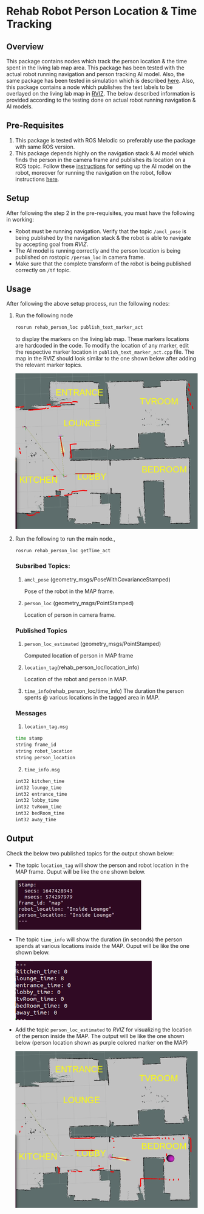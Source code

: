 # Rehab Robot Person Location & Time Tracking 




## Overview
This package contains nodes which track the person location & the time spent in the living lab map area. This package has been tested with the actual robot running navigation and person tracking AI model. Also, the same package has been tested in simulation which is described [here](https://github.com/Xavorcorp/Embd_MRR-Simulation.git). Also, this package contains a node which publishes the text labels to be overlayed on the living lab map in [RVIZ](http://wiki.ros.org/rviz). The below described information is provided according to the testing done on actual robot running navigation & AI models. 

## Pre-Requisites

1. This package is tested with ROS Melodic so preferably use the package with same ROS version.
2. This package depends highly on the navigation stack & AI model which finds the person in the camera frame and publishes its location on a ROS topic. Follow these [instructions](https://github.com/zeeshan-sardar/ros_ai_integration) for setting up the AI model on the robot, moreover for running the navigation on the robot, follow instructions [here]().


## Setup 

After following the step 2 in the pre-requisites, you must have the following in working:

* Robot must be running navigation. Verify that the topic ```/amcl_pose``` is being published by the navigation stack & the robot is able to navigate by accepting goal from *RVIZ*.
* The AI model is running correctly and the person location is being published on rostopic ```/person_loc``` in camera frame. 
* Make sure that the complete transform of the robot is being published correctly on ```/tf``` topic. 


## Usage 
After following the above setup process, run the following nodes: 

1. Run the following node
   
   ```bash 
   rosrun rehab_person_loc publish_text_marker_act
   ``` 
   to display the markers on the living lab map. These markers locations are hardcoded in the code. To modify the location of any marker, edit the respective marker location in ```publish_text_marker_act.cpp``` file. The map in the RVIZ should look similar to the one shown below after adding the relevant marker topics.  

   ![Reuqired Output](images/map_labeled.png)

2. Run the following to run the main node.,
   
   ```bash 
   rosrun rehab_person_loc getTime_act
   ```
   

   ### Subsribed Topics: 
   1. ```amcl_pose``` (geometry_msgs/PoseWithCovarianceStamped)
   
         Pose of the robot in the MAP frame.

   2. ```person_loc``` (geometry_msgs/PointStamped)

         Location of person in camera frame.
   
   ### Published Topics
   1. ```person_loc_estimated``` (geometry_msgs/PointStamped) 
   
         Computed location of person in MAP frame

   2. ```location_tag```(rehab_person_loc/location_info)
   
         Location of the robot and person in MAP.

   3. ```time_info```(rehab_person_loc/time_info)
         The duration the person spents @ various locations in the tagged area in MAP. 


   ### Messages
   1.  ```location_tag.msg```
   ```bash
   time stamp
   string frame_id
   string robot_location
   string person_location
   ``` 


   2. ```time_info.msg```
   ```bash
   int32 kitchen_time
   int32 lounge_time
   int32 entrance_time
   int32 lobby_time
   int32 tvRoom_time
   int32 bedRoom_time
   int32 away_time
   ```


## Output
Check the below two published topics for the output shown below: 

* The topic ```location_tag``` will show the person and robot location in the MAP frame. Ouput will be like the one shown below. 
  
  ![Reuqired Output](images/location_info.png)

* The topic ```time_info``` will show the duration (in seconds) the person spends at various locations inside the MAP. Ouput will be like the one shown below. 

  ![Reuqired Output](images/time_info.png)

* Add the topic ```person_loc_estimated``` to *RVIZ* for visualizing the location of the person inside the MAP. The output will be like the one shown below (person location shown as purple colored marker on the MAP)
  
  ![Reuqired Output](images/output.png)


